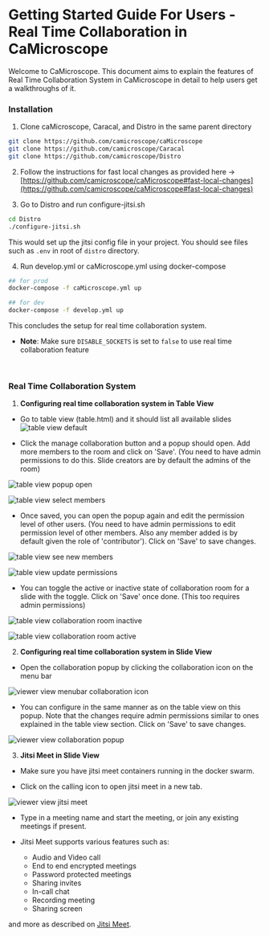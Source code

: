# Getting Started Guide For Users - Real Time Collaboration in CaMicroscope


Welcome to CaMicroscope. This document aims to explain the features of Real Time Collaboration System in CaMicroscope in detail to help users get a walkthroughs of it. 


### Installation

1. Clone caMicroscope, Caracal, and Distro in the same parent directory
```bash
git clone https://github.com/camicroscope/caMicroscope
git clone https://github.com/camicroscope/Caracal
git clone https://github.com/camicroscope/Distro
```

2. Follow the instructions for fast local changes as provided here -> [https://github.com/camicroscope/caMicroscope#fast-local-changes](https://github.com/camicroscope/caMicroscope#fast-local-changes)

3. Go to Distro and run configure-jitsi.sh
```bash
cd Distro
./configure-jitsi.sh
```
This would  set up the jitsi config file in your project. You should see files such as `.env` in root of `distro` directory.

4. Run develop.yml or caMicroscope.yml using docker-compose
```bash
## for prod
docker-compose -f caMicroscope.yml up 

## for dev
docker-compose -f develop.yml up 
```

This concludes the setup for real time collaboration system.


 - **Note**: Make sure `DISABLE_SOCKETS` is set to `false` to use real time collaboration feature

&nbsp;

### Real Time Collaboration System

1. **Configuring real time collaboration system in Table View**

- Go to table view (table.html) and it should list all available slides
	![table view default](https://raw.githubusercontent.com/Vedant1202/Distro/develop/guides/realtime-collaboration/images/table-default.png)
  

 - Click the manage collaboration button and a popup should open. Add more members to the room and click on 'Save'. (You need to have admin permissions to do this. Slide creators are by default the admins of the room)

![table view popup open](https://raw.githubusercontent.com/Vedant1202/Distro/develop/guides/realtime-collaboration/images/table-rtc-popup.png)


![table view select members](https://raw.githubusercontent.com/Vedant1202/Distro/develop/guides/realtime-collaboration/images/table-rtc-members.png)


- Once saved, you can open the popup again and edit the permission level of other users. (You need to have admin permissions to edit permission level of other members. Also any member added is by default given the role of 'contributor'). Click on 'Save' to save changes.

![table view see new members](https://raw.githubusercontent.com/Vedant1202/Distro/develop/guides/realtime-collaboration/images/table-rtc-members-2.png)

![table view update permissions](https://raw.githubusercontent.com/Vedant1202/Distro/develop/guides/realtime-collaboration/images/table-rtc-roles.png)

- You can toggle the active or inactive state of collaboration room for a slide with the toggle. Click on 'Save' once done. (This too requires admin permissions)

![table view collaboration room inactive](https://raw.githubusercontent.com/Vedant1202/Distro/develop/guides/realtime-collaboration/images/table-rtc-popup.png)

![table view collaboration room active](https://raw.githubusercontent.com/Vedant1202/Distro/develop/guides/realtime-collaboration/images/table-rtc-popup-2.png)


2. **Configuring real time collaboration system in Slide View**

- Open the collaboration popup by clicking the collaboration icon on the menu bar

![viewer view menubar collaboration icon](https://raw.githubusercontent.com/Vedant1202/Distro/develop/guides/realtime-collaboration/images/viewer-default.png)

- You can configure in the same manner as on the table view on this popup. Note that the changes require admin permissions similar to ones explained in the table view section. Click on 'Save' to save changes.

![viewer view collaboration popup](https://raw.githubusercontent.com/Vedant1202/Distro/develop/guides/realtime-collaboration/images/viewer-rtc-popup.png)


3. **Jitsi Meet in Slide View**

- Make sure you have jitsi meet containers running in the docker swarm.

- Click on the calling icon to open jitsi meet in a new tab.

![viewer view jitsi meet](https://raw.githubusercontent.com/Vedant1202/Distro/develop/guides/realtime-collaboration/images/jitsi.png)

- Type in a meeting name and start the meeting, or join any existing meetings if present.

- Jitsi Meet supports various features such as:
	- Audio and Video call
	- End to end encrypted meetings
	- Password protected meetings
	- Sharing invites
	- In-call chat
	- Recording meeting
	- Sharing screen

and more as described on [Jitsi Meet](https://jitsi.org/about/).

